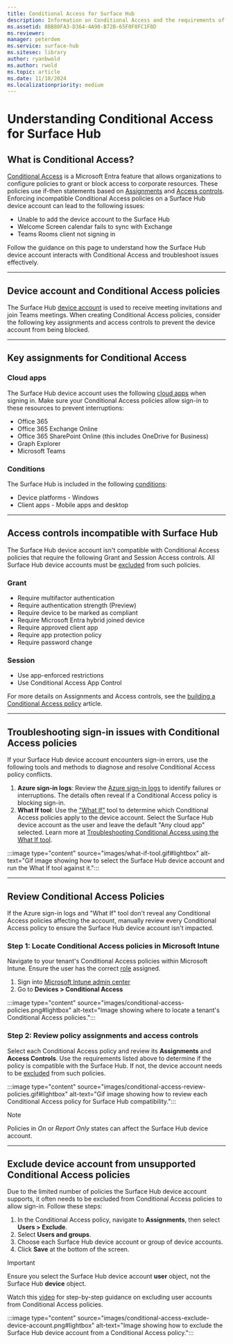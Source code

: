 ```yaml
---
title: Conditional Access for Surface Hub
description: Information on Conditional Access and the requirements of the Surface Hub device account. 
ms.assetid: 8BB80FA3-D364-4A90-B72B-65F0F0FC1F0D
ms.reviewer: 
manager: peterdem
ms.service: surface-hub
ms.sitesec: library
author: ryanbwold
ms.author: rwold
ms.topic: article
ms.date: 11/18/2024
ms.localizationpriority: medium
---
```


# Understanding Conditional Access for Surface Hub

## What is Conditional Access?

[Conditional Access](/azure/active-directory/conditional-access/overview) is a Microsoft Entra feature that allows organizations to configure policies to grant or block access to corporate resources. These policies use if-then statements based on [Assignments](/azure/active-directory/conditional-access/concept-conditional-access-policies#assignments) and [Access controls](/azure/active-directory/conditional-access/concept-conditional-access-policies#access-controls). Enforcing incompatible Conditional Access policies on a Surface Hub device account can lead to the following issues:

- Unable to add the device account to the Surface Hub
- Welcome Screen calendar fails to sync with Exchange
- Teams Rooms client not signing in

Follow the guidance on this page to understand how the Surface Hub device account interacts with Conditional Access and troubleshoot issues effectively.

---

## Device account and Conditional Access policies

The Surface Hub [device account](create-and-test-a-device-account-surface-hub.md) is used to receive meeting invitations and join Teams meetings. When creating Conditional Access policies, consider the following key assignments and access controls to prevent the device account from being blocked.

---

## Key assignments for Conditional Access

### Cloud apps

The Surface Hub device account uses the following [cloud apps](/azure/active-directory/conditional-access/concept-conditional-access-cloud-apps) when signing in. Make sure your Conditional Access policies allow sign-in to these resources to prevent interruptions:

- Office 365
- Office 365 Exchange Online
- Office 365 SharePoint Online (this includes OneDrive for Business)
- Graph Explorer
- Microsoft Teams

### Conditions

The Surface Hub is included in the following [conditions](/azure/active-directory/conditional-access/concept-conditional-access-conditions):

- Device platforms - Windows
- Client apps - Mobile apps and desktop

---

## Access controls incompatible with Surface Hub

The Surface Hub device account isn't compatible with Conditional Access policies that require the following Grant and Session Access controls. All Surface Hub device accounts must be [excluded](#exclude-device-account-from-unsupported-conditional-access-policies) from such policies.

### Grant

- Require multifactor authentication
- Require authentication strength (Preview)
- Require device to be marked as compliant
- Require Microsoft Entra hybrid joined device
- Require approved client app
- Require app protection policy
- Require password change

### Session

- Use app-enforced restrictions
- Use Conditional Access App Control

For more details on Assignments and Access controls, see the [building a Conditional Access policy](/azure/active-directory/conditional-access/concept-conditional-access-policies) article.

---

## Troubleshooting sign-in issues with Conditional Access policies

If your Surface Hub device account encounters sign-in errors, use the following tools and methods to diagnose and resolve Conditional Access policy conflicts.

1. **Azure sign-in logs**: Review the [Azure sign-in logs](troubleshoot-azure-sign-in-logs-for-surface-hub.md) to identify failures or interruptions. The details often reveal if a Conditional Access policy is blocking sign-in.
2. **What If tool**: Use the ["What If"](/azure/active-directory/conditional-access/what-if-tool) tool to determine which Conditional Access policies apply to the device account. Select the Surface Hub device account as the user and leave the default "Any cloud app" selected. Learn more at [Troubleshooting Conditional Access using the What If tool](/azure/active-directory/conditional-access/troubleshoot-conditional-access-what-if).

:::image type="content" source="images/what-if-tool.gif#lightbox" alt-text="Gif image showing how to select the Surface Hub device account and run the What If tool against it.":::

---

## Review Conditional Access Policies

If the Azure sign-in logs and "What If" tool don't reveal any Conditional Access policies affecting the account, manually review every Conditional Access policy to ensure the Surface Hub device account isn't impacted.

### Step 1: Locate Conditional Access policies in Microsoft Intune

Navigate to your tenant's Conditional Access policies within Microsoft Intune. Ensure the user has the correct [role](/azure/active-directory/reports-monitoring/how-to-view-applied-conditional-access-policies#required-administrator-roles) assigned.

1. Sign into [Microsoft Intune admin center](https://intune.microsoft.com/)
2. Go to **Devices > Conditional Access**

:::image type="content" source="images/conditional-access-policies.png#lightbox" alt-text="Image showing where to locate a tenant's Conditional Access policies.":::

### Step 2: Review policy assignments and access controls

Select each Conditional Access policy and review its **Assignments** and **Access Controls**. Use the requirements listed above to determine if the policy is compatible with the Surface Hub. If not, the device account needs to be [excluded](#exclude-device-account-from-unsupported-conditional-access-policies) from such policies.

:::image type="content" source="images/conditional-access-review-policies.gif#lightbox" alt-text="Gif image showing how to review each Conditional Access policy for Surface Hub compatibility.":::

>[!NOTE]
>Policies in *On* or *Report Only* states can affect the Surface Hub device account.

---

## Exclude device account from unsupported Conditional Access policies

Due to the limited number of policies the Surface Hub device account supports, it often needs to be excluded from Conditional Access policies to allow sign-in. Follow these steps:

1. In the Conditional Access policy, navigate to **Assignments**, then select **Users > Exclude**.
2. Select **Users and groups**.
3. Choose each Surface Hub device account or group of device accounts.
4. Click **Save** at the bottom of the screen.

> [!IMPORTANT]  
> Ensure you select the Surface Hub device account **user** object, not the Surface Hub **device** object.

Watch this [video](https://www.youtube.com/watch?v=5DsW1hB3Jqs&ab_channel=MicrosoftSecurity) for step-by-step guidance on excluding user accounts from Conditional Access policies.

:::image type="content" source="images/conditional-access-exclude-device-account.png#lightbox" alt-text="Image showing how to exclude the Surface Hub device account from a Conditional Access policy.":::